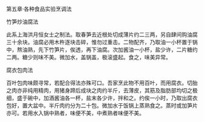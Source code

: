 第五章·各种食品实验烹调法

竹笋炒油腐法

此系上海洪月恒女士之制法。取春笋去近根处切成薄片约二三两，另自肆间购油腐三十余块。油腐必用木杵逐块击碎，惟勿过重击。二物配齐，乃取油一小杯置于锅中，熬油熟，先下竹笋片，俟透，再下油腐。次加酱油一小杯，盐少许，二片糖约二两。糖少则味不美。微加水，盖锅盖，极滚盛起。食之，味美异常。

腐衣包肉法

百叶包肉味颇寻常，若配合得法亦殊可口。吾家烹此物不用百叶，而用腐衣。切胎之肉亦非纯用精肉，用猪身蹄后成块之肉约半斤，去薄皮，其筋及脂肪部均切之极细，盛于碗中，加酒酱油各一杯，盐末各少许，拌和之。约俟一小时，乃取出腐衣包好，置大盆中。半斤肉约分为二十包。微加水于饭锅上蒸熟食之。蒸时或加笋片亦可。若用水入锅中熟者，味便不美，中煮熟者味便不美。